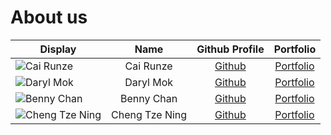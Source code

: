 # About us

Display | Name | Github Profile | Portfolio 
--------|:----:|:--------------:|:---------:
![Cai Runze](https://avatars1.githubusercontent.com/u/38337361?s=400&u=3644fcf48252da2966201ee1ca61b2eaa2c4f1a6&v=4) | Cai Runze | [Github](https://github.com/RenzoTsai) | [Portfolio](team/renzotsai.md)
![Daryl Mok](https://via.placeholder.com/100.png?text=Photo) | Daryl Mok| [Github](https://github.com/DeetoMok) | [Portfolio](docs/team/johndoe.md)
![Benny Chan](https://via.placeholder.com/100.png?text=Photo) | Benny Chan | [Github](https://github.com/bennychanya) | [Portfolio](docs/team/johndoe.md)
![Cheng Tze Ning](https://avatars3.githubusercontent.com/u/59819947?s=400&u=163b16c9b95c08a179071736f9401b5271bf718e&v=4) | Cheng Tze Ning | [Github](https://github.com/chengTzeNing) | [Portfolio](team/chengtzening.md)
